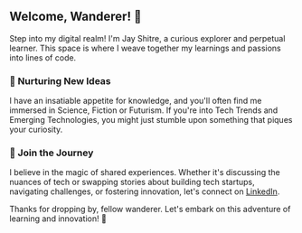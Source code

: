 ## Welcome, Wanderer! 🌿

Step into my digital realm! I'm Jay Shitre, a curious explorer and perpetual learner. This space is where I weave together my learnings and passions into lines of code.

### 🌱 Nurturing New Ideas

I have an insatiable appetite for knowledge, and you'll often find me immersed in Science, Fiction or Futurism. If you're into Tech Trends and Emerging Technologies, you might just stumble upon something that piques your curiosity.

### 🌟 Join the Journey

I believe in the magic of shared experiences. Whether it's discussing the nuances of tech or swapping stories about building tech startups, navigating challenges, or fostering innovation, let's connect on [LinkedIn](https://www.linkedin.com/in/jay-shitre).

Thanks for dropping by, fellow wanderer. Let's embark on this adventure of learning and innovation! 🚀
